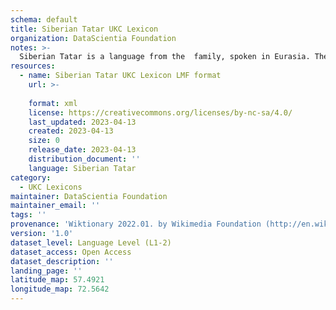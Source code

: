 ```yaml
---
schema: default
title: Siberian Tatar UKC Lexicon
organization: DataScientia Foundation
notes: >-
  Siberian Tatar is a language from the  family, spoken in Eurasia. The UKC Lexicon of Siberian Tatar is represented as a lexico-semantic network. It consists of words, word senses, synsets, as well as sense-level and synset-level relationships.
resources:
  - name: Siberian Tatar UKC Lexicon LMF format
    url: >-
      
    format: xml
    license: https://creativecommons.org/licenses/by-nc-sa/4.0/
    last_updated: 2023-04-13
    created: 2023-04-13
    size: 0
    release_date: 2023-04-13
    distribution_document: ''
    language: Siberian Tatar
category:
  - UKC Lexicons
maintainer: DataScientia Foundation
maintainer_email: ''
tags: ''
provenance: 'Wiktionary 2022.01. by Wikimedia Foundation (http://en.wiktionary.org); Princeton WordNet 2.1 by Princeton University (https://wordnet.princeton.edu)'
version: '1.0'
dataset_level: Language Level (L1-2)
dataset_access: Open Access
dataset_description: ''
landing_page: ''
latitude_map: 57.4921
longitude_map: 72.5642
---
```

